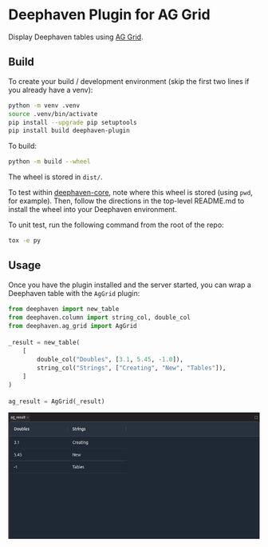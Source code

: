 # Deephaven Plugin for AG Grid

Display Deephaven tables using [AG Grid](https://www.ag-grid.com/).

## Build

To create your build / development environment (skip the first two lines if you already have a venv):

```sh
python -m venv .venv
source .venv/bin/activate
pip install --upgrade pip setuptools
pip install build deephaven-plugin
```

To build:

```sh
python -m build --wheel
```

The wheel is stored in `dist/`.

To test within [deephaven-core](https://github.com/deephaven/deephaven-core), note where this wheel is stored (using `pwd`, for example).
Then, follow the directions in the top-level README.md to install the wheel into your Deephaven environment.

To unit test, run the following command from the root of the repo:

```sh
tox -e py
```

## Usage

Once you have the plugin installed and the server started, you can wrap a Deephaven table with the `AgGrid` plugin:

```python
from deephaven import new_table
from deephaven.column import string_col, double_col
from deephaven.ag_grid import AgGrid

_result = new_table(
    [
        double_col("Doubles", [3.1, 5.45, -1.0]),
        string_col("Strings", ["Creating", "New", "Tables"]),
    ]
)

ag_result = AgGrid(_result)
```

![AG Grid example](ag-grid-example.png)
